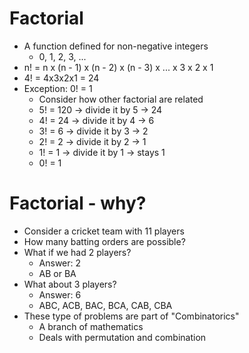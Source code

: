 # Factorial

- A function defined for non-negative integers
  - 0, 1, 2, 3, ...
- n! = n x (n - 1) x (n - 2) x (n - 3) x ... x 3 x 2 x 1
- 4! = 4x3x2x1 = 24
- Exception: 0! = 1
  - Consider how other factorial are related
  - 5! = 120 -> divide it by 5 -> 24
  - 4! = 24 -> divide it by 4 -> 6
  - 3! = 6 -> divide it by 3 -> 2
  - 2! = 2 -> divide it by 2 -> 1
  - 1! = 1 -> divide it by 1 -> stays 1
  - 0! = 1

# Factorial - why?

- Consider a cricket team with 11 players
- How many batting orders are possible?
- What if we had 2 players?
  - Answer: 2
  - AB or BA
- What about 3 players?
  - Answer: 6
  - ABC, ACB, BAC, BCA, CAB, CBA
- These type of problems are part of "Combinatorics"
  - A branch of mathematics
  - Deals with permutation and combination
